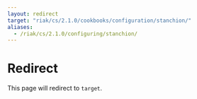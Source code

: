 ```yaml
---
layout: redirect
target: "riak/cs/2.1.0/cookbooks/configuration/stanchion/"
aliases:
  - /riak/cs/2.1.0/configuring/stanchion/
---
```


# Redirect

This page will redirect to `target`.
